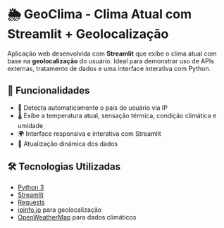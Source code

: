 # 🌦️ GeoClima - Clima Atual com Streamlit + Geolocalização

Aplicação web desenvolvida com **Streamlit** que exibe o clima atual com base na **geolocalização** do usuário. Ideal para demonstrar uso de APIs externas, tratamento de dados e uma interface interativa com Python.

## 🧩 Funcionalidades

- 📍 Detecta automaticamente o país do usuário via IP
- 🌡️ Exibe a temperatura atual, sensação térmica, condição climática e umidade
- 🌍 Interface responsiva e interativa com Streamlit
- 🔄 Atualização dinâmica dos dados

## 🛠️ Tecnologias Utilizadas

- [Python 3](https://www.python.org/)
- [Streamlit](https://streamlit.io/)
- [Requests](https://docs.python-requests.org/)
- [ipinfo.io](https://ipinfo.io/) para geolocalização
- [OpenWeatherMap](https://openweathermap.org/) para dados climáticos
